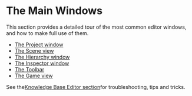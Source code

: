 # The Main Windows

This section provides a detailed tour of the most common editor windows, and how to make full use of them.

* [The Project window](https://docs.unity3d.com/2019.2/Documentation/Manual/ProjectView.html)
* [The Scene view](https://docs.unity3d.com/2019.2/Documentation/Manual/UsingTheSceneView.html)
* [The Hierarchy window](https://docs.unity3d.com/2019.2/Documentation/Manual/Hierarchy.html)
* [The Inspector window](https://docs.unity3d.com/2019.2/Documentation/Manual/UsingTheInspector.html)
* [The Toolbar](https://docs.unity3d.com/2019.2/Documentation/Manual/Toolbar.html)
* [The Game view](https://docs.unity3d.com/2019.2/Documentation/Manual/GameView.html)

See the[Knowledge Base Editor section](https://support.unity3d.com/hc/en-us/categories/201964166-Unity-Editor)for troubleshooting, tips and tricks.

  


